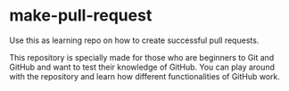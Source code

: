 # make-pull-request
Use this as learning repo on how to create successful pull requests.

This repository is specially made for those who are beginners to Git and GitHub and want to test their knowledge of GitHub. You can play around with the repository and learn how different functionalities of GitHub work.

